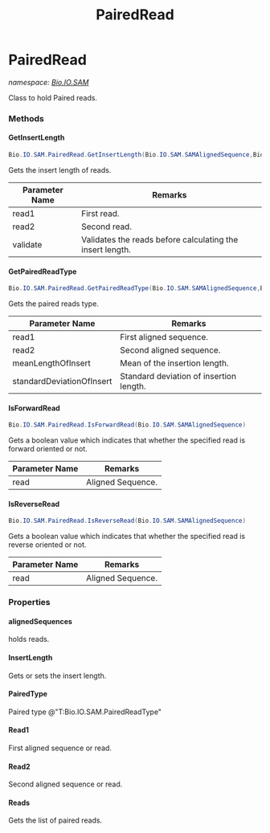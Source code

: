 ﻿---
title: PairedRead
---

# PairedRead
_namespace: [Bio.IO.SAM](N-Bio.IO.SAM.html)_

Class to hold Paired reads.

### Methods

#### GetInsertLength
```csharp
Bio.IO.SAM.PairedRead.GetInsertLength(Bio.IO.SAM.SAMAlignedSequence,Bio.IO.SAM.SAMAlignedSequence,System.Boolean)
```
Gets the insert length of reads.

|Parameter Name|Remarks|
|--------------|-------|
|read1|First read.|
|read2|Second read.|
|validate|Validates the reads before calculating the insert length.|


#### GetPairedReadType
```csharp
Bio.IO.SAM.PairedRead.GetPairedReadType(Bio.IO.SAM.SAMAlignedSequence,Bio.IO.SAM.SAMAlignedSequence,System.Single,System.Single)
```
Gets the paired reads type.

|Parameter Name|Remarks|
|--------------|-------|
|read1|First aligned sequence.|
|read2|Second aligned sequence.|
|meanLengthOfInsert|Mean of the insertion length.|
|standardDeviationOfInsert|Standard deviation of insertion length.|


#### IsForwardRead
```csharp
Bio.IO.SAM.PairedRead.IsForwardRead(Bio.IO.SAM.SAMAlignedSequence)
```
Gets a boolean value which indicates that whether the specified read is forward oriented or not.

|Parameter Name|Remarks|
|--------------|-------|
|read|Aligned Sequence.|


#### IsReverseRead
```csharp
Bio.IO.SAM.PairedRead.IsReverseRead(Bio.IO.SAM.SAMAlignedSequence)
```
Gets a boolean value which indicates that whether the specified read is reverse oriented or not.

|Parameter Name|Remarks|
|--------------|-------|
|read|Aligned Sequence.|




### Properties

#### alignedSequences
holds reads.
#### InsertLength
Gets or sets the insert length.
#### PairedType
Paired type @"T:Bio.IO.SAM.PairedReadType"
#### Read1
First aligned sequence or read.
#### Read2
Second aligned sequence or read.
#### Reads
Gets the list of paired reads.

